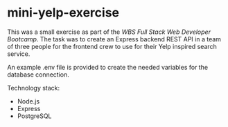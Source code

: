 # mini-yelp-exercise

This was a small exercise as part of the *WBS Full Stack Web Developer Bootcamp*.
The task was to create an Express backend REST API in a team of three people for the frontend crew to use for their Yelp inspired search service.

An example .env file is provided to create the needed variables for the database connection.

Technology stack:
* Node.js
* Express
* PostgreSQL
